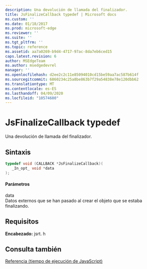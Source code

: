 ```yaml
---
description: Una devolución de llamada del finalizador.
title: JsFinalizeCallback typedef | Microsoft docs
ms.custom: ''
ms.date: 01/18/2017
ms.prod: microsoft-edge
ms.reviewer: ''
ms.suite: ''
ms.tgt_pltfrm: ''
ms.topic: reference
ms.assetid: aa7a0269-b9d4-4717-97ac-8da7eb6ced15
caps.latest.revision: 6
author: MSEdgeTeam
ms.author: msedgedevrel
manager: ''
ms.openlocfilehash: d2ee2c2c11e85094010cd15be59aa7ac587b614f
ms.sourcegitcommit: 6860234c25a8be863b7f29a54838e78e120dbb62
ms.translationtype: MT
ms.contentlocale: es-ES
ms.lasthandoff: 04/09/2020
ms.locfileid: "10574600"
---
```

# JsFinalizeCallback typedef
Una devolución de llamada del finalizador.  
  
## Sintaxis  
  
```cpp  
typedef void (CALLBACK *JsFinalizeCallback)(  
   _In_opt_ void *data  
);  
```  
  
#### Parámetros  
 data  
 Datos externos que se han pasado al crear el objeto que se estaba finalizando.  
  
## Requisitos  
 **Encabezado:** jsrt. h  
  
## Consulta también  
 [Referencia (tiempo de ejecución de JavaScript)](../chakra-hosting/reference-javascript-runtime.md)